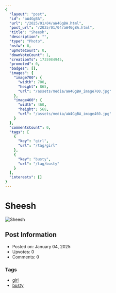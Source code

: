 ```yaml
---
{
  "layout": "post",
  "id": "aW4GgBA",
  "url": "/2025/01/04/aW4GgBA.html",
  "post_url": "/2025/01/04/aW4GgBA.html",
  "title": "Sheesh",
  "description": "",
  "type": "Photo",
  "nsfw": 0,
  "upVoteCount": 0,
  "downVoteCount": 1,
  "creationTs": 1735984945,
  "promoted": 0,
  "badges": [],
  "images": {
    "image700": {
      "width": 700,
      "height": 865,
      "url": "/assets/media/aW4GgBA_image700.jpg"
    },
    "image460": {
      "width": 460,
      "height": 568,
      "url": "/assets/media/aW4GgBA_image460.jpg"
    }
  },
  "commentsCount": 0,
  "tags": [
    {
      "key": "girl",
      "url": "/tag/girl"
    },
    {
      "key": "busty",
      "url": "/tag/busty"
    }
  ],
  "interests": []
}
---
```


# Sheesh

![Sheesh](/assets/media/aW4GgBA_image700.jpg)

## Post Information

- Posted on: January 04, 2025
- Upvotes: 0
- Comments: 0

### Tags

- [girl](/tag/girl)
- [busty](/tag/busty)
